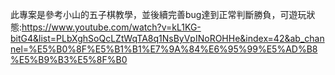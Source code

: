 此專案是參考小山的五子棋教學，並後續完善bug達到正常判斷勝負，可遊玩狀態:https://www.youtube.com/watch?v=kL1KG-bitG4&list=PLbXghSoQcLZtWqTA8q1NsByVpINoROHHe&index=42&ab_channel=%E5%B0%8F%E5%B1%B1%E7%9A%84%E6%95%99%E5%AD%B8%E5%B9%B3%E5%8F%B0
